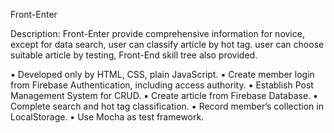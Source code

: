 Front-Enter

Description:
Front-Enter provide comprehensive information for novice, except for data search, user can classify article by hot tag.
user can choose suitable article by testing, Front-End skill tree also provided. 

▪ Developed only by HTML, CSS, plain JavaScript.
▪ Create member login from Firebase Authentication, including access authority.
▪ Establish Post Management System for CRUD.
▪ Create article from Firebase Database.
▪ Complete search and hot tag classification. 
▪ Record member’s collection in LocalStorage. 
▪ Use Mocha as test framework.
